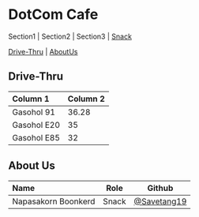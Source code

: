 # DotCom Cafe

Section1 | Section2 | Section3 | [Snack](Menu.md#snack)

[Drive-Thru](#Drive-Thru) | [AboutUs](#About-us)

## Drive-Thru

| Column 1                 | Column 2 |
|:-------------------------|----------|
| Gasohol 91               | 36.28    |
| Gasohol E20              | 35       |
| Gasohol E85              | 32       |


## About Us

| Name      | Role      | Github          |
|:----------|-----------|-----------------|
| Napasakorn Boonkerd | Snack | [@Savetang19](https://github.com/Savetang19) |

